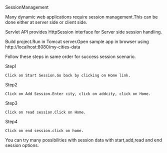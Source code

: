 SessionManagement

Many dynamic web applications require session management.This can be done either at server side or client side.

Servlet API provides HttpSession interface for Server side session handling.

Build project.Run in Tomcat server.Open sample app in browser using http://localhost:8080/my-cities-data

Follow these steps in same order for success session scenario.

Step1

	Click on Start Session.Go back by clicking on Home link.

Step2

	Click on Add Session.Enter city, click on addcity, click on Home.

Step3

	Click on read session.Click on Home.

Step4

	Click on end session.click on home.

You can try many possibilities with session data with start,add,read and end session options.